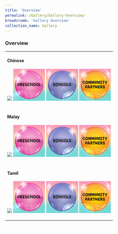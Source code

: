 ```yaml
---
title: 'Overview'
permalink: /Gallery/Gallery-Overview/
breadcrumb: 'Gallery Overview'
collection_name: Gallery
---
```

###  	Overview

<html>
<head>
<style>
 
.btn{
 padding:15px 5px; 
 margin-left: 40px;
 width: 130px;
 }
</style>
</head>
<body>
 <div style="margin-top:auto;margin-bottom:auto;text-align:left;">
  <table>
 <tr>
 <td><h4>Chinese</h4>
 
<div>
  <a href="#/gallery/华文学习展示区-chinese-exhibitions-a/moe-curriculum/"><div style="display:inline-block;" class="btn"><img src="#/images/moecurriculumbtn.png"></div></a>
  <a href="/gallery/华文学习展示区-chinese-exhibitions-b/preschool/"><div style="display:inline-block;" class="btn"><img src="/images/preSchoolbtn.png"></div></a>
  <a href="/gallery/华文学习展示区-chinese-exhibitions-c/schools/"><div style="display:inline-block;" class="btn"><img src="/images/schoolbtn.png"></div></a>
  <a href="/gallery/华文学习展示区-chinese-exhibitions-d/community-partners/"><div style="display:inline-block;" class="btn"><img src="/images/communitypartnerbtn.png"></div></a><br/><br/>
</div>
</td>
</tr>
<tr>
 <td><h4>Malay</h4>
<div>
   <a href="/gallery/pameran- bahasa- melayu-malay-language-exhibitions-a/moe-curriculum/"><div style="display:inline-block;" class="btn"><img src="#/images/moecurriculumbtn.png"></div></a>
  <a href="/gallery/pameran-bahasa-melayu-malay-language-exhibitions-b/preschool/"><div style="display:inline-block;" class="btn"><img src="/images/preSchoolbtn.png"></div></a>
  <a href="/gallery/pameran- bahasa- melayu-malay-language-exhibitions-c/schools/"><div style="display:inline-block;" class="btn"><img src="/images/schoolbtn.png"></div></a>
  <a href="/gallery/pameran- bahasa- melayu-malay-language-exhibitions-d/community-partners/"><div style="display:inline-block;" class="btn"><img src="/images/communitypartnerbtn.png"></div></a><br/><br/>
</div>
</td>
</tr>
<tr>
 <td><h4>Tamil</h4>
<div>
  <a href="/gallery/தமிழ்மொழிக்-காட்சிக்கூடம்-tamil-exhibitions-a/moe-curriculum/"><div style="display:inline-block;" class="btn"><img src="#/images/moecurriculumbtn.png"></div></a>
  <a href="/gallery/தமிழ்மொழிக் -காட்சிக்கூடம்-tamil-exhibitions-b/preschool/"><div style="display:inline-block;" class="btn"><img src="/images/preSchoolbtn.png"></div></a>
  <a href="/gallery/தமிழ்மொழிக் -காட்சிக்கூடம்-tamil-exhibitions-c/schools/"><div style="display:inline-block;" class="btn"><img src="/images/schoolbtn.png"></div></a>
  <a href="/gallery/தமிழ்மொழிக் -காட்சிக்கூடம்-tamil-exhibitions-d/community-partners/"><div style="display:inline-block;" class="btn"><img src="/images/communitypartnerbtn.png"></div></a><br/><br/>
</div>
</td>
</tr>
    
</table>
<div class="btntop"><a href="#top" style="text-decoration:none;"><span style="color:white"><b>Top</b></span></a></div>

 
